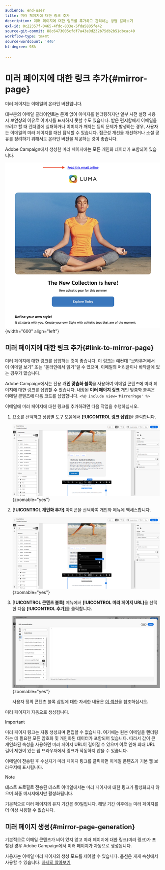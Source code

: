 ```yaml
---
audience: end-user
title: 미러 페이지에 대한 링크 추가
description: 미러 페이지에 대한 링크를 추가하고 관리하는 방법 알아보기
exl-id: 0c22357f-0465-4fdc-833e-5fda5805fe42
source-git-commit: 88c6473005cfdf7a43e0d232b75db2b51dbcac40
workflow-type: tm+mt
source-wordcount: '446'
ht-degree: 98%

---
```


# 미러 페이지에 대한 링크 추가{#mirror-page}

미러 페이지는 이메일의 온라인 버전입니다.

대부분의 이메일 클라이언트는 문제 없이 이미지를 렌더링하지만 일부 사전 설정 사용 시 보안상의 이유로 이미지를 표시하지 못할 수도 있습니다. 받은 편지함에서 이메일을 보려고 할 때 렌더링에 실패하거나 이미지가 깨지는 등의 문제가 발생하는 경우, 사용자는 이메일의 미러 페이지를 대신 탐색할 수 있습니다. 접근성 개선을 개선하거나 소셜 공유를 장려하기 위해서도 온라인 버전을 제공하는 것이 좋습니다.

Adobe Campaign에서 생성한 미러 페이지에는 모든 개인화 데이터가 포함되어 있습니다.

![미러 링크 샘플](assets/mirror-page-link.png){width="600" align="left"}

## 미러 페이지에 대한 링크 추가{#link-to-mirror-page}

미러 페이지에 대한 링크를 삽입하는 것이 좋습니다. 이 링크는 예컨대 “브라우저에서 이 이메일 보기” 또는 “온라인에서 읽기”일 수 있으며, 이메일의 머리글이나 바닥글에 있는 경우가 많습니다.

Adobe Campaign에서는 전용 **개인 맞춤화 블록**&#x200B;을 사용하여 이메일 콘텐츠에 미러 페이지에 대한 링크를 삽입할 수 있습니다. 내장된 **미러 페이지 링크** 개인 맞춤화 블록은 이메일 콘텐츠에 다음 코드를 삽입합니다. `<%@ include view='MirrorPage' %>`

이메일에 미러 페이지에 대한 링크를 추가하려면 다음 작업을 수행하십시오.

1. 요소를 선택하고 상황별 도구 모음에서 **[!UICONTROL 링크 삽입]**&#x200B;을 클릭합니다.

   ![](assets/message-tracking-mirror-page.png){zoomable=&quot;yes&quot;}

1. **[!UICONTROL 개인화 추가]** 아이콘을 선택하여 개인화 메뉴에 액세스합니다.

   ![](assets/message-tracking-mirror-page_2.png){zoomable=&quot;yes&quot;}

1. **[!UICONTROL 콘텐츠 블록]** 메뉴에서 **[!UICONTROL 미러 페이지 URL]**&#x200B;을 선택한 다음 **[!UICONTROL 추가]**&#x200B;를 클릭합니다.

   ![](assets/message-tracking-mirror-page_3.png){zoomable=&quot;yes&quot;}

   사용자 정의 콘텐츠 블록 삽입에 대한 자세한 내용은 [이 섹션](../personalization/personalize.md#personalize-emails)을 참조하십시오.

미러 페이지가 자동으로 생성됩니다.

>[!IMPORTANT]
>
>미러 페이지 링크는 자동 생성되며 편집할 수 없습니다. 여기에는 원본 이메일을 렌더링하는 데 필요한 모든 암호화 및 개인화된 데이터가 포함되어 있습니다. 따라서 값이 큰 개인화된 속성을 사용하면 미러 페이지 URL이 길어질 수 있으며 이로 인해 최대 URL 길이 제한이 있는 웹 브라우저에서 링크가 작동하지 않을 수 있습니다.

이메일이 전송된 후 수신자가 미러 페이지 링크를 클릭하면 이메일 콘텐츠가 기본 웹 브라우저에 표시됩니다.

>[!NOTE]
>
>테스트 프로필로 전송된 테스트 이메일에서는 미러 페이지에 대한 링크가 활성화되지 않으며 최종 메시지에서만 활성화됩니다.

기본적으로 미러 페이지의 유지 기간은 60일입니다. 해당 기간 이후에는 미러 페이지를 더 이상 사용할 수 없습니다.


## 미러 페이지 생성{#mirror-page-generation}

기본적으로 이메일 콘텐츠가 비어 있지 않고 미러 페이지에 대한 링크(미러 링크)가 포함된 경우 Adobe Campaign에서 미러 페이지가 자동으로 생성됩니다.

사용자는 이메일 미러 페이지의 생성 모드를 제어할 수 있습니다. 옵션은 게재 속성에서 사용할 수 있습니다. [자세히 알아보기](../advanced-settings/delivery-settings.md#mirror)
